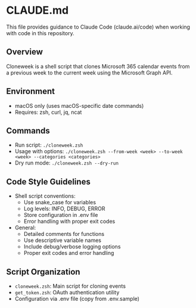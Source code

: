 # CLAUDE.md

This file provides guidance to Claude Code (claude.ai/code) when working with code in this repository.

## Overview
Cloneweek is a shell script that clones Microsoft 365 calendar events from a previous week to the current week using the Microsoft Graph API.

## Environment
- macOS only (uses macOS-specific date commands)
- Requires: zsh, curl, jq, ncat

## Commands
- Run script: `./cloneweek.zsh`
- Usage with options: `./cloneweek.zsh --from-week <week> --to-week <week> --categories <categories>`
- Dry run mode: `./cloneweek.zsh --dry-run`

## Code Style Guidelines
- Shell script conventions: 
  - Use snake_case for variables
  - Log levels: INFO, DEBUG, ERROR
  - Store configuration in .env file
  - Error handling with proper exit codes
- General:
  - Detailed comments for functions
  - Use descriptive variable names
  - Include debug/verbose logging options
  - Proper exit codes and error handling

## Script Organization
- `cloneweek.zsh`: Main script for cloning events
- `get_token.zsh`: OAuth authentication utility
- Configuration via .env file (copy from .env.sample)